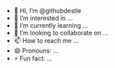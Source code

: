 - 👋 Hi, I’m @githubdestle
- 👀 I’m interested in ...
- 🌱 I’m currently learning ...
- 💞️ I’m looking to collaborate on ...
- 📫 How to reach me ...
- 😄 Pronouns: ...
- ⚡ Fun fact: ...

<!---
githubdestle/githubdestle is a ✨ special ✨ repository because its `README.md` (this file) appears on your GitHub profile.
You can click the Preview link to take a look at your changes.
--->
